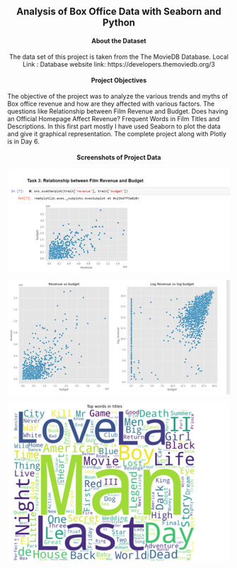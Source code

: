 <h2 align="center">Analysis of Box Office Data with Seaborn and Python</h2>
<h4 align="center">About the Dataset</h4>
<p align="center"> 
The data set of this project is taken from the The MovieDB Database. 
    Local Link : </Day 5/data>
    Database website link: https://developers.themoviedb.org/3
</p>
<h4 align="center">Project Objectives</h4>
<p aling="center">
    The objective of the project was to analyze the various trends and myths of Box office revenue and how are they affected with various factors. The questions like 
    Relationship between Film Revenue and Budget. 
    Does having an Official Homepage Affect Revenue?
    Frequent Words in Film Titles and Descriptions. 
    In this first part mostly I have used Seaborn to plot the data and give it graphical representation. 
    The complete project along with Plotly is in Day 6. 
</p>
<h4 align="center">Screenshots of Project Data</h4>
<p align="center"><img src="/pictures/pic (8).PNG"/></p> 
<p align="center"><img src="/pictures/pic (9).PNG"/></p> 
<p align="center"><img src="/pictures/pic (10).PNG"/></p>


